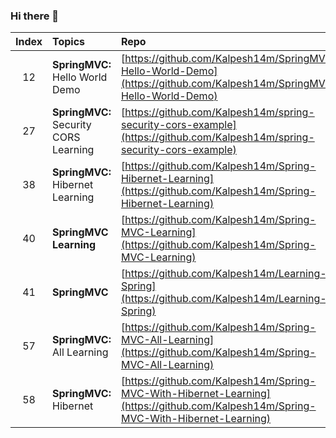 ### Hi there 👋

<!--
**Kalpesh14m/Kalpesh14m** is a ✨ _special_ ✨ repository because its `README.md` (this file) appears on your GitHub profile.

Here are some ideas to get you started:

- 🔭 I’m currently working on ...
- 🌱 I’m currently learning ...
- 👯 I’m looking to collaborate on ...
- 🤔 I’m looking for help with ...
- 💬 Ask me about ...
- 📫 How to reach me: ...
- 😄 Pronouns: ...
- ⚡ Fun fact: ...
-->

| Index | Topics | Repo |
| :-------------: | :------------- |:-------------| 
| 12 | **SpringMVC:** Hello World Demo | [https://github.com/Kalpesh14m/SpringMVC-Hello-World-Demo](https://github.com/Kalpesh14m/SpringMVC-Hello-World-Demo) |
| 27 | **SpringMVC:** Security CORS Learning | [https://github.com/Kalpesh14m/spring-security-cors-example](https://github.com/Kalpesh14m/spring-security-cors-example) |
| 38 | **SpringMVC:** Hibernet Learning | [https://github.com/Kalpesh14m/Spring-Hibernet-Learning](https://github.com/Kalpesh14m/Spring-Hibernet-Learning) |
| 40 | **SpringMVC Learning** | [https://github.com/Kalpesh14m/Spring-MVC-Learning](https://github.com/Kalpesh14m/Spring-MVC-Learning) |
| 41 | **SpringMVC** | [https://github.com/Kalpesh14m/Learning-Spring](https://github.com/Kalpesh14m/Learning-Spring) |
| 57 | **SpringMVC:** All Learning | [https://github.com/Kalpesh14m/Spring-MVC-All-Learning](https://github.com/Kalpesh14m/Spring-MVC-All-Learning) |
| 58 | **SpringMVC:** Hibernet | [https://github.com/Kalpesh14m/Spring-MVC-With-Hibernet-Learning](https://github.com/Kalpesh14m/Spring-MVC-With-Hibernet-Learning) |

